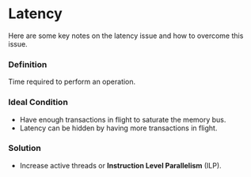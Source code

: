 # Latency
Here are some key notes on the latency issue and how to overcome this issue.

### Definition
Time required to perform an operation.

### Ideal Condition
*   Have enough transactions in flight to saturate the memory bus.
*   Latency can be hidden by having more transactions in flight.

### Solution
*   Increase active threads or **Instruction Level Parallelism** (ILP).  